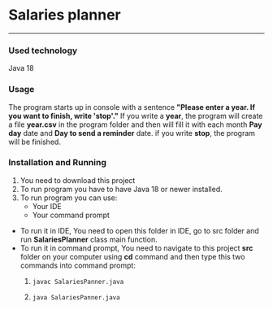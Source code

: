 # Salaries planner
___
### Used technology
Java 18
### Usage
The program starts up in console 
with a sentence **"Please enter a year. If you want to finish, write 'stop'."**
If you write a **year**, the program will create a file **year.csv** in the program folder
and then will fill it with each month **Pay day** date and **Day to send a reminder** date. if you write **stop**, the program will be finished.
### Installation and Running
1. You need to download this project
2. To run program you have to have Java 18 or newer installed.
3. To run program you can use:    
    * Your IDE
    * Your command prompt
* To run it in IDE, You need to open this folder in IDE, go to src folder and
run **SalariesPlanner** class main function.
* To run it in command prompt, You need to navigate to this project **src** folder on your computer using **cd** command
and then type this two commands into command prompt:
    1.     javac SalariesPanner.java
  2.     java SalariesPanner.java
